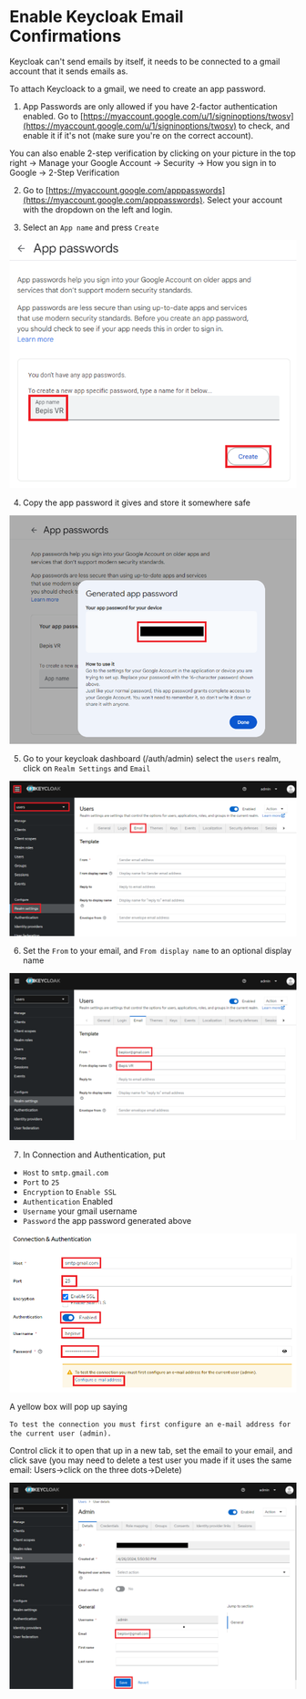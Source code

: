 
# Enable Keycloak Email Confirmations

Keycloak can't send emails by itself, it needs to be connected to a gmail account that it sends emails as.

To attach Keycloack to a gmail, we need to create an app password.

1. App Passwords are only allowed if you have 2-factor authentication enabled. Go to [https://myaccount.google.com/u/1/signinoptions/twosv](https://myaccount.google.com/u/1/signinoptions/twosv) to check, and enable it if it's not (make sure you're on the correct account).

You can also enable 2-step verification by clicking on your picture in the top right -> Manage your Google Account -> Security -> How you sign in to Google -> 2-Step Verification

2. Go to [https://myaccount.google.com/apppasswords](https://myaccount.google.com/apppasswords). Select your account with the dropdown on the left and login.

3. Select an `App name` and press `Create`

![create app password](https://github.com/bepisvr/bepisvr.github.io/blob/main/doc/accounts/media/create%20app%20password.png?raw=true)

4. Copy the app password it gives and store it somewhere safe

![app password generated](https://github.com/bepisvr/bepisvr.github.io/blob/main/doc/accounts/media/app%20password%20generated.png?raw=true)

5. Go to your keycloak dashboard (/auth/admin) select the `users` realm, click on `Realm Settings` and `Email`

![realm settings email](https://github.com/bepisvr/bepisvr.github.io/blob/main/doc/accounts/media/realm%20settings%20email.png?raw=true)

6. Set the `From` to your email, and `From display name` to an optional display name

![set from email realm](https://github.com/bepisvr/bepisvr.github.io/blob/main/doc/accounts/media/set%20from%20email%20realm.png?raw=true)

7. In Connection and Authentication, put

- `Host` to `smtp.gmail.com`
- `Port` to `25`
- `Encryption` to `Enable SSL`
- `Authentication` Enabled
- `Username` your gmail username
- `Password` the app password generated above

![smtp connection](https://github.com/bepisvr/bepisvr.github.io/blob/main/doc/accounts/media/smtp%20connection.png?raw=true)

A yellow box will pop up saying

```
To test the connection you must first configure an e-mail address for the current user (admin).
```

Control click it to open that up in a new tab, set the email to your email, and click save (you may need to delete a test user you made if it uses the same email: Users->click on the three dots->Delete)

![keycloak set admin settings](https://github.com/bepisvr/bepisvr.github.io/blob/main/doc/accounts/media/keycloak%20set%20admin%20settings.png?raw=true)

